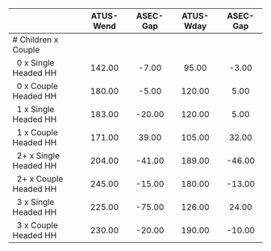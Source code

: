 
|                      |    ATUS-Wend |     ASEC-Gap |    ATUS-Wday |     ASEC-Gap |
| -------------------- | :----------: | :----------: | :----------: | :----------: |
| # Children x Couple  |              |              |              |              |
| &nbsp;&nbsp;0 x Single Headed HH |       142.00 |        -7.00 |        95.00 |        -3.00 |
| &nbsp;&nbsp;0 x Couple Headed HH |       180.00 |        -5.00 |       120.00 |         5.00 |
| &nbsp;&nbsp;1 x Single Headed HH |       183.00 |       -20.00 |       120.00 |         5.00 |
| &nbsp;&nbsp;1 x Couple Headed HH |       171.00 |        39.00 |       105.00 |        32.00 |
| &nbsp;&nbsp;2+ x Single Headed HH |       204.00 |       -41.00 |       189.00 |       -46.00 |
| &nbsp;&nbsp;2+ x Couple Headed HH |       245.00 |       -15.00 |       180.00 |       -13.00 |
| &nbsp;&nbsp;3 x Single Headed HH |       225.00 |       -75.00 |       126.00 |        24.00 |
| &nbsp;&nbsp;3 x Couple Headed HH |       230.00 |       -20.00 |       190.00 |       -10.00 |

